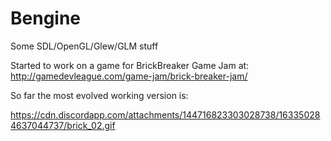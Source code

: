 # Bengine
Some SDL/OpenGL/Glew/GLM stuff

Started to work on a game for BrickBreaker Game Jam at: http://gamedevleague.com/game-jam/brick-breaker-jam/

So far the most evolved working version is: 

https://cdn.discordapp.com/attachments/144716823303028738/163350284637044737/brick_02.gif
